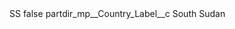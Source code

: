 <?xml version="1.0" encoding="UTF-8"?>
<CustomMetadata xmlns="http://soap.sforce.com/2006/04/metadata" xmlns:xsi="http://www.w3.org/2001/XMLSchema-instance" xmlns:xsd="http://www.w3.org/2001/XMLSchema">
    <label>SS</label>
    <protected>false</protected>
    <values>
        <field>partdir_mp__Country_Label__c</field>
        <value xsi:type="xsd:string">South Sudan</value>
    </values>
</CustomMetadata>
